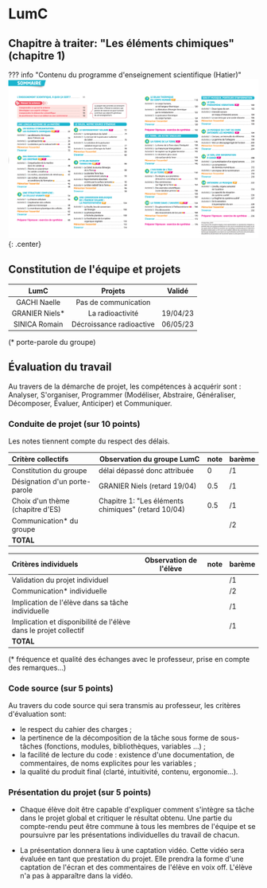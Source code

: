 # LumC

## Chapitre à traiter: "Les éléments chimiques" (chapitre 1)

??? info "Contenu du programme d'enseignement scientifique (Hatier)"
    ![image](data/sommaireES_Hatier.png){: .center}
    




## Constitution de l'équipe et projets


 | LumC           | Projets                  | Validé   |
 |:--------------:|:------------------------:|----------|
 | GACHI Naelle   | Pas de communication     |          |
 | GRANIER Niels* | La radioactivité         | 19/04/23 |
 | SINICA Romain  | Décroissance radioactive | 06/05/23 |


(* porte-parole du groupe)

## Évaluation du travail 

Au travers de la démarche de projet, les compétences à acquérir sont : Analyser, S'organiser, Programmer (Modéliser, Abstraire, Généraliser, Décomposer, Évaluer, Anticiper) et Communiquer.

### Conduite de projet (sur 10 points)

Les notes tiennent compte du respect des délais.

| Critère collectifs               | Observation du groupe LumC                          | note | barème |
|:---------------------------------|-----------------------------------------------------|------|--------|
| Constitution du groupe           | délai dépassé donc attribuée                        | 0    | /1     |
| Désignation d'un porte-parole    | GRANIER Niels (retard 19/04)                        | 0.5  | /1     |
| Choix d'un thème (chapitre d'ES) | Chapitre 1: "Les éléments chimiques" (retard 10/04) | 0.5  | /1     |
| Communication* du groupe         |                                                     |      | /2     |
| **TOTAL**                        |                                                     |      |        |

| Critères individuels                                             | Observation de l'élève | note | barème |
|:-----------------------------------------------------------------|------------------------|------|--------|
| Validation du projet individuel                                  |                        |      | /1     |
| Communication* individuelle                                      |                        |      | /2     |
| Implication de l'élève dans sa tâche individuelle                |                        |      | /1     |
| Implication et disponibilité de l'élève dans le projet collectif |                        |      | /1     |
| **TOTAL**                                                        |                        |      |        |


(* fréquence et qualité des échanges avec le professeur, prise en compte des remarques...)

### Code source (sur 5 points)
Au travers du code source qui sera transmis au professeur, les critères d'évaluation sont:

- le respect du cahier des charges ;
- la pertinence de la décomposition de la tâche sous forme de sous-tâches (fonctions, modules, bibliothèques, variables …) ;
- la facilité de lecture du code : existence d'une documentation, de commentaires, de noms explicites pour les variables ;
- la qualité du produit final (clarté, intuitivité, contenu, ergonomie...).

### Présentation du projet (sur 5 points)

- Chaque élève doit être capable d'expliquer comment s'intègre sa tâche dans le projet global et critiquer le résultat obtenu. Une partie du compte-rendu peut être commune à tous les membres de l'équipe et se poursuivre par les présentations individuelles du travail de chacun.

- La présentation donnera lieu à une captation vidéo. Cette vidéo sera évaluée en tant que prestation du projet. Elle prendra la forme d'une captation de l'écran et des commentaires de l'élève en voix off. L'élève n'a pas à apparaître dans la vidéo.

